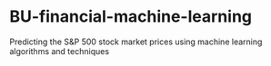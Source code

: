 # BU-financial-machine-learning
Predicting the S&amp;P 500 stock market prices using machine learning algorithms and techniques
